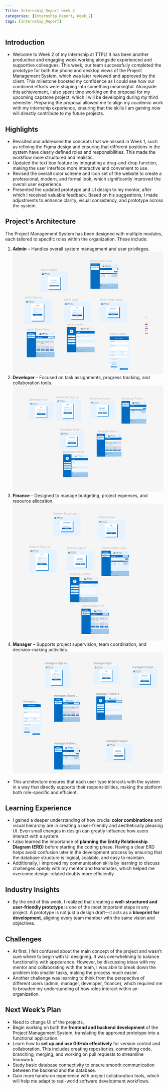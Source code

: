 ```yaml
---
Title: Internship_Report week_2
categories: [Internship_Report, Week_2]
tags: [Internship_Report]
---
```


## Introduction
- Welcome to Week 2 of my internship at TTPL! It has been another productive and engaging week working alongside experienced and supportive colleagues. This week, our team successfully completed the prototype for both the phone and desktop views of the Project Management System, which was later reviewed and approved by the client. This milestone boosted my confidence as I could see how our combined efforts were shaping into something meaningful. Alongside this achievement, I also spent time working on the proposal for my upcoming capstone project, which I will be developing during my third semester. Preparing the proposal allowed me to align my academic work with my internship experience, ensuring that the skills I am gaining now will directly contribute to my future projects.

## Highlights
- Revisited and addressed the concepts that we missed in Week 1, such as refining the Figma design and ensuring that different positions in the system have clearly defined roles and responsibilities. This made the workflow more structured and realistic.  
- Updated the text box feature by integrating a drag-and-drop function, making the user interface more interactive and convenient to use.  
- Revised the overall color scheme and icon set of the website to create a professional, modern, and formal look, which significantly improved the overall user experience.  
- Presented the updated prototype and UI design to my mentor, after which I received valuable feedback. Based on his suggestions, I made adjustments to enhance clarity, visual consistency, and prototype across the system.  

## Project's Architecture
The Project Management System has been designed with multiple modules, each tailored to specific roles within the organization. These include:  
1. **Admin** – Handles overall system management and user privileges.  
   ![Desktop](/assets/interns/admin.png)  
2. **Developer** – Focused on task assignments, progress tracking, and collaboration tools.  
   ![Desktop](/assets/interns/developer.png)  
3. **Finance** – Designed to manage budgeting, project expenses, and resource allocation.  
   ![Desktop](/assets/interns/finance.png)  
4. **Manager** – Supports project supervision, team coordination, and decision-making activities.  
   ![Desktop](/assets/interns/manager.png)  

- This architecture ensures that each user type interacts with the system in a way that directly supports their responsibilities, making the platform both role-specific and efficient.

## Learning Experience
- I gained a deeper understanding of how crucial **color combinations** and visual hierarchy are in creating a user-friendly and aesthetically pleasing UI. Even small changes in design can greatly influence how users interact with a system.  
- I also learned the importance of **planning the Entity Relationship Diagram (ERD)** before starting the coding phase. Having a clear ERD helps avoid confusion later in the development process by ensuring that the database structure is logical, scalable, and easy to maintain.  
- Additionally, I improved my communication skills by learning to discuss challenges openly with my mentor and teammates, which helped me overcome design-related doubts more efficiently.  

## Industry Insights
- By the end of this week, I realized that creating a **well-structured and user-friendly prototype** is one of the most important steps in any project. A prototype is not just a design draft—it acts as a **blueprint for development**, aligning every team member with the same vision and objectives.   

## Challenges
- At first, I felt confused about the main concept of the project and wasn’t sure where to begin with UI designing. It was overwhelming to balance functionality with appearance. However, by discussing ideas with my mentor and collaborating with the team, I was able to break down the problem into smaller tasks, making the process much easier.  
- Another challenge was learning to think from the perspective of different users (admin, manager, developer, finance), which required me to broaden my understanding of how roles interact within an organization.  

## Next Week’s Plan
- Need to change UI of the projects,
- Begin working on both the **frontend and backend development** of the Project Management System, translating the approved prototype into a functional application.  
- Learn how to **set up and use GitHub effectively** for version control and collaboration. This includes creating repositories, committing code, branching, merging, and working on pull requests to streamline teamwork.  
- Study basic database connectivity to ensure smooth communication between the backend and the database.  
- Gain more hands-on experience with project collaboration tools, which will help me adapt to real-world software development workflows.  
